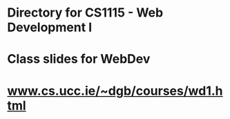# Directory for CS1115 - Web Development I
# Class slides for WebDev <br/>
# www.cs.ucc.ie/~dgb/courses/wd1.html
